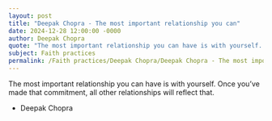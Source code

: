 ```yaml
---
layout: post
title: "Deepak Chopra - The most important relationship you can"
date: 2024-12-28 12:00:00 -0000
author: Deepak Chopra
quote: "The most important relationship you can have is with yourself. Once you’ve made that commitment, all other relationships will reflect that."
subject: Faith practices
permalink: /Faith practices/Deepak Chopra/Deepak Chopra - The most important relationship you can
---
```


The most important relationship you can have is with yourself. Once you’ve made that commitment, all other relationships will reflect that.

- Deepak Chopra
